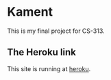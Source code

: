 # Kament

This is my final project for CS-313. 

## The Heroku link

This site is running at [heroku](https://ancient-dusk-40349.herokuapp.com/).
